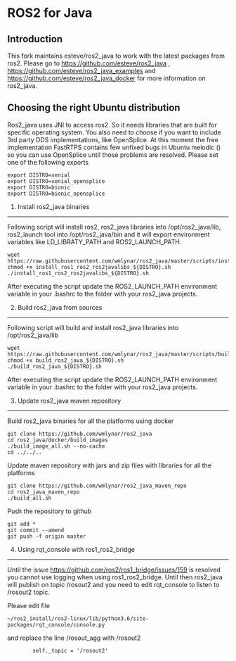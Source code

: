 ROS2 for Java
=============

Introduction
------------

This fork maintains esteve/ros2_java to work with the latest packages from ros2. Please go to https://github.com/esteve/ros2_java , https://github.com/esteve/ros2_java_examples and https://github.com/esteve/ros2_java_docker for more information on ros2_java.

Choosing the right Ubuntu distribution
--------------------------------------

Ros2_java uses JNI to access ros2. So it needs libraries that are built for specific operating system. You also need to choose if you want to include 3rd party DDS implementations, like OpenSplice. At this moment the free implementation FastRTPS contains few unfixed bugs in Ubuntu melodic () so you can use OpenSplice until those problems are resolved. Please set one of the following exports

```
export DISTRO=xenial
export DISTRO=xenial_opensplice
export DISTRO=bionic
export DISTRO=bionic_opensplice
```

1. Install ros2_java binaries
-----------------------------

Following script will install ros2, ros2_java libraries into /opt/ros2_java/lib, ros2_launch tool into /opt/ros2_java/bin and it will export environment variables like LD_LIBRATY_PATH and ROS2_LAUNCH_PATH.

````
wget https://raw.githubusercontent.com/wmlynar/ros2_java/master/scripts/install/install_ros1_ros2_ros2javalibs_${DISTRO}.sh
chmod +x install_ros1_ros2_ros2javalibs_${DISTRO}.sh
./install_ros1_ros2_ros2javalibs_${DISTRO}.sh
````

After executing the script update the ROS2_LAUNCH_PATH environment variable in your .bashrc to the folder with your ros2_java projects.

2. Build ros2_java from sources
-------------------------------

Following script will build and install ros2_java libraries into /opt/ros2_java/lib

````
wget https://raw.githubusercontent.com/wmlynar/ros2_java/master/scripts/build_local/build_ros2_java_${DISTRO}.sh
chmod +x build_ros2_java_${DISTRO}.sh
./build_ros2_java_${DISTRO}.sh
````
After executing the script update the ROS2_LAUNCH_PATH environment variable in your .bashrc to the folder with your ros2_java projects.

3. Update ros2_java maven repository
------------------------------------

Build ros2_java binaries for all the platforms using docker

```
git clone https://github.com/wmlynar/ros2_java
cd ros2_java/docker/build_images
./build_image_all.sh --no-cache
cd ../../..
```
Update maven repository with jars and zip files with libraries for all the platforms

```
git clone https://github.com/wmlynar/ros2_java_maven_repo
cd ros2_java_maven_repo
./build_all.sh
```

Push the repository to github

```
git add *
git commit --amend
git push -f origin master
```

4. Using rqt_console with ros1_ros2_bridge
------------------------------------------

Until the issue https://github.com/ros2/ros1_bridge/issues/159 is resolved you cannot use logging when using ros1_ros2_bridge. Until then ros2_java will publish
on topic /rosout2 and you need to edit rqt_console to listen to /rosout2 topic.

Please edit file
```
~/ros2_install/ros2-linux/lib/python3.6/site-packages/rqt_console/console.py
```
and replace the line /rosout_agg with /rosout2
```
        self._topic = '/rosout2'
```
